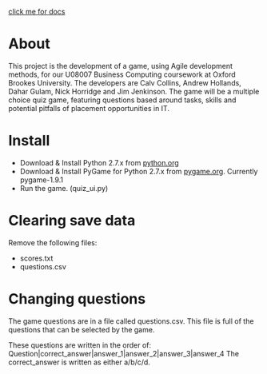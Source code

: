 [click me for docs](https://drive.google.com/a/brookes.ac.uk/folderview?id=0BziWjanncMChfklBcVEyd1BCczlSazl1RVBJNVB5dGVva1NTcWszbVFvWlFlMWxCdDBoWGc&usp=sharing)

# About
This project is the development of a game, using Agile development methods, for our U08007 Business Computing coursework at Oxford Brookes University.
The developers are Calv Collins, Andrew Hollands, Dahar Gulam, Nick Horridge and Jim Jenkinson.
The game will be a multiple choice quiz game, featuring questions based around tasks, skills and potential pitfalls of placement opportunities in IT.

# Install

- Download & Install Python 2.7.x from [python.org](https://www.python.org/downloads/)
- Download & Install PyGame for Python 2.7.x from [pygame.org](http://pygame.org/download.shtml). Currently pygame-1.9.1
- Run the game. (quiz_ui.py)

# Clearing save data

Remove the following files:
- scores.txt
- questions.csv

# Changing questions
The game questions are in a file called questions.csv. This file is full of the questions
that can be selected by the game.

These questions are written in the order of:
Question|correct_answer|answer_1|answer_2|answer_3|answer_4
The correct_answer is written as either a/b/c/d.
